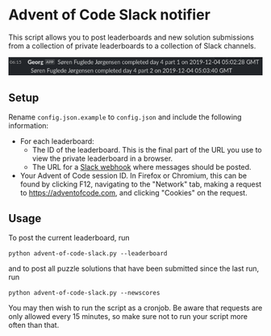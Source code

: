 # Advent of Code Slack notifier

This script allows you to post leaderboards and new solution submissions from a collection of private leaderboards to a collection of Slack channels.

![Example of post](post-example.png)

## Setup

Rename `config.json.example` to `config.json` and include the following information:

* For each leaderboard:
  * The ID of the leaderboard. This is the final part of the URL you use to view the private leaderboard in a browser.
  * The URL for a [Slack webhook](https://api.slack.com/messaging/webhooks) where messages should be posted.
* Your Advent of Code session ID. In Firefox or Chromium, this can be found by clicking F12, navigating to the "Network" tab, making a request to https://adventofcode.com, and clicking "Cookies" on the request.

## Usage

To post the current leaderboard, run

    python advent-of-code-slack.py --leaderboard

and to post all puzzle solutions that have been submitted since the last run, run

    python advent-of-code-slack.py --newscores

You may then wish to run the script as a cronjob. Be aware that requests are only allowed every 15 minutes, so make sure not to run your script more often than that.
